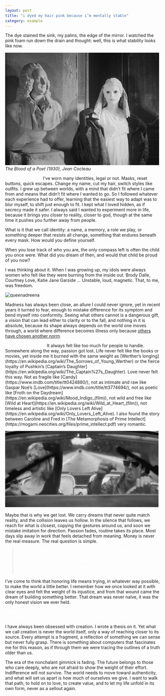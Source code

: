 ```yaml
---
layout: post
title: "i dyed my hair pink because i’m mentally stable"
category: example
---
```


The dye stained the sink, my palms, the edge of the mirror. I watched the pink foam run down the drain and thought: well, this is what stability looks like now.


![bloodpoet](assets/bloodpoet.gif)
*The Blood of a Poet (1930), Jean Cocteau*

<span style="color:white">
## Facing the self
</span>
I’ve worn many identities, legal or not. Masks, reset buttons, quick escapes. Change my name, cut my hair, switch styles like outfits. I grew up between worlds, with a mind that didn’t fit where I came from and means that didn’t fit where I wanted to go. So I followed whatever each experience had to offer, learning that the easiest way to adapt was to blur myself, to shift just enough to fit. I kept what I loved hidden, as if secrecy made it safer.
I always said I wanted to experiment more in life, because it brings you closer to reality, closer to god, though at the same time it pushes you further away from people.


What is it that we call identity: a name, a memory, a role we play, or something deeper that resists all change, something that endures beneath every mask. How would you define yourself.

When you lose track of who you are, the only compass left is often the child you once were. What did you dream of then, and would that child be proud of you now?

I was thinking about it. 
When I was growing up, my idols were always women who felt like they were burning from the inside out. Brody Dalle, Courtney Love, Katie Jane Garside ... Unstable, loud, magnetic. That, to me, was freedom.

![queenadreena](assets/queenadreena.gif)


Madness has always been close, an allure I could never ignore, yet in recent years it turned to fear, enough to mistake difference for its symptom and bend myself into conformity. Seeing what others cannot is a dangerous gift, a vision that can lead either to clarity or to the fall, and nothing in it is absolute, because its shape always depends on the world one moves through, a world where difference becomes illness only because [others have chosen another norm](https://monoskop.org/images/b/b6/Canguilhem_Georges_The_Normal_and_the_Pathologic_1991.pdf).



<span style="color:white"> 
## Facing the world
</span> 
It always felt like too much for people to handle. Somewhere along the way, passion got lost. Life never felt like the books or movies, yet inside me it burned with the same weight as [Werther’s longing](https://en.wikipedia.org/wiki/The_Sorrows_of_Young_Werther) or the fierce loyalty of Pushkin’s [Captain’s Daughter](https://en.wikipedia.org/wiki/The_Captain%27s_Daughter). Love never felt this way. Not as fragile like [Candy](https://www.imdb.com/title/tt0424880/), not as intimate and raw like Gaspar Noé’s [Love](https://www.imdb.com/title/tt3774694/), not as poetic like [Froth on the Daydream](https://en.wikipedia.org/wiki/Mood_Indigo_(film)), not wild and free like [Wild at Heart](https://en.wikipedia.org/wiki/Wild_at_Heart_(film)), not timeless and artistic like [Only Lovers Left Alive](https://en.wikipedia.org/wiki/Only_Lovers_Left_Alive). I also found the story between Caroline and Fred in [The Metamorphosis of Prime Intellect](https://mogami.neocities.org/files/prime_intellect.pdf) very romantic.



![wildatheart](assets/wildatheart.gif)

Maybe that is why we get lost. We carry dreams that never quite match reality, and the collision leaves us hollow. In the silence that follows, we reach for what is closest, copying the gestures around us, and soon we mistake imitation for direction. Passion fades, routine takes its place. Most days slip away in work that feels detached from meaning. Money is never the real measure. The real question is simple. <span style="color:white"> Do you actually create value.</span>


<blockquote><em style="color:#fff">Sitting in a chalet in the backyard with a laptop, a little girl hating Windows and dreaming of building a computer and an operating system no one could ever track. She was growing up with a keylogger. The dream never happened. For ten years she didn’t touch a computer.</em></blockquote>


I’ve come to think that honoring life means trying, in whatever way possible, to make the world a little better. I remember how we once looked at it with clear eyes and felt the weight of its injustice, and from that wound came the dream of building something better. That dream was never naïve, it was the only honest vision we ever held.

<span style="color:white">
History itself is written in architectures, from cities of stone to machines of code. We can build, we can arrange, but we cannot create like God. 
</span>

I have always been obsessed with creation. I wrote a thesis on it. Yet what we call creation is never the world itself, only a way of reaching closer to its source. Every attempt is a fragment, a reflection of something we can sense but never fully grasp. There is something about computers that fascinates me for this reason, as if through them we were tracing the outlines of a truth older than us.


The era of the nonchalant gimmick is fading. The future belongs to those who care deeply, who are not afraid to show the weight of their effort. Indifference will not survive. The world needs to move toward authenticity, and what will set us apart is how much of ourselves we give. I want to walk that path, to hold on to love, to create value, and to let my life unfold in its own form, never as a sellout again.


